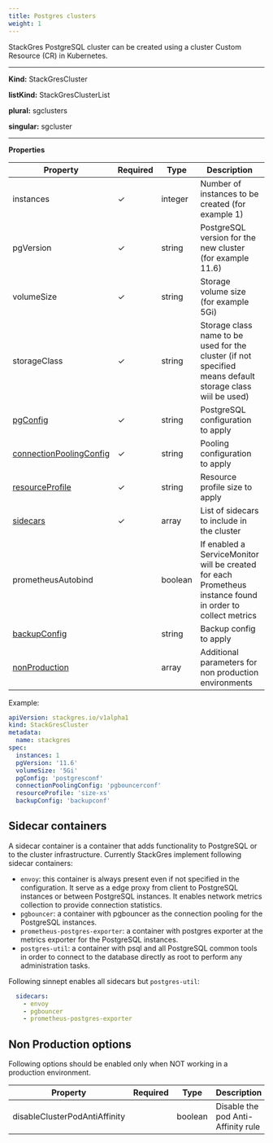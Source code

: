 ```yaml
---
title: Postgres clusters
weight: 1
---
```


StackGres PostgreSQL cluster can be created using a cluster Custom Resource (CR) in Kubernetes.

___

**Kind:** StackGresCluster

**listKind:** StackGresClusterList

**plural:** sgclusters

**singular:** sgcluster
___

**Properties**

| Property | Required | Type | Description | Default |
|-----------|------|------|-------------|------|
| instances | ✓ | integer  | Number of instances to be created (for example 1) |   |
| pgVersion | ✓ | string  | PostgreSQL version for the new cluster (for example 11.6) |   |
| volumeSize | ✓ | string  | Storage volume size (for example 5Gi) |   |
| storageClass | ✓ | string  | Storage class name to be used for the cluster (if not specified means default storage class wiil be used) |   |
| [pgConfig](#postgresql-configuration) | ✓ | string  | PostgreSQL configuration to apply |   |
| [connectionPoolingConfig](#connection-pooling-configuration) | ✓ | string  | Pooling configuration to apply |   |
| [resourceProfile](#resource-profile-configuration) | ✓ | string  | Resource profile size to apply |   |
| [sidecars](#sidecar-containers) | ✓ | array  | List of sidecars to include in the cluster |   |
| prometheusAutobind |   | boolean | If enabled a ServiceMonitor will be created for each Prometheus instance found in order to collect metrics | false |
| [backupConfig](#backup-configuration) |   | string | Backup config to apply |   |
| [nonProduction](#non-production-options) |   | array  | Additional parameters for non production environments |   |

Example:

```yaml
apiVersion: stackgres.io/v1alpha1
kind: StackGresCluster
metadata:
  name: stackgres
spec:
  instances: 1
  pgVersion: '11.6'
  volumeSize: '5Gi'
  pgConfig: 'postgresconf'
  connectionPoolingConfig: 'pgbouncerconf'
  resourceProfile: 'size-xs'
  backupConfig: 'backupconf'
```

## Sidecar containers

A sidecar container is a container that adds functionality to PostgreSQL or to the cluster
 infrastructure. Currently StackGres implement following sidecar containers:

* `envoy`: this container is always present even if not specified in the configuration. It serve as
 a edge proxy from client to PostgreSQL instances or between PostgreSQL instances. It enables
 network metrics collection to provide connection statistics.
* `pgbouncer`: a container with pgbouncer as the connection pooling for the PostgreSQL instances.
* `prometheus-postgres-exporter`: a container with postgres exporter at the metrics exporter for
 the PostgreSQL instances.
* `postgres-util`: a container with psql and all PostgreSQL common tools in order to connect to the
 database directly as root to perform any administration tasks.

Following sinnept enables all sidecars but `postgres-util`:

```yaml
  sidecars:
    - envoy
    - pgbouncer
    - prometheus-postgres-exporter
```

## Non Production options

Following options should be enabled only when NOT working in a production environment.

| Property | Required | Type | Description | Default |
|-----------|------|------|-------------|------|
| disableClusterPodAntiAffinity |   | boolean | Disable the pod Anti-Affinity rule | false |
